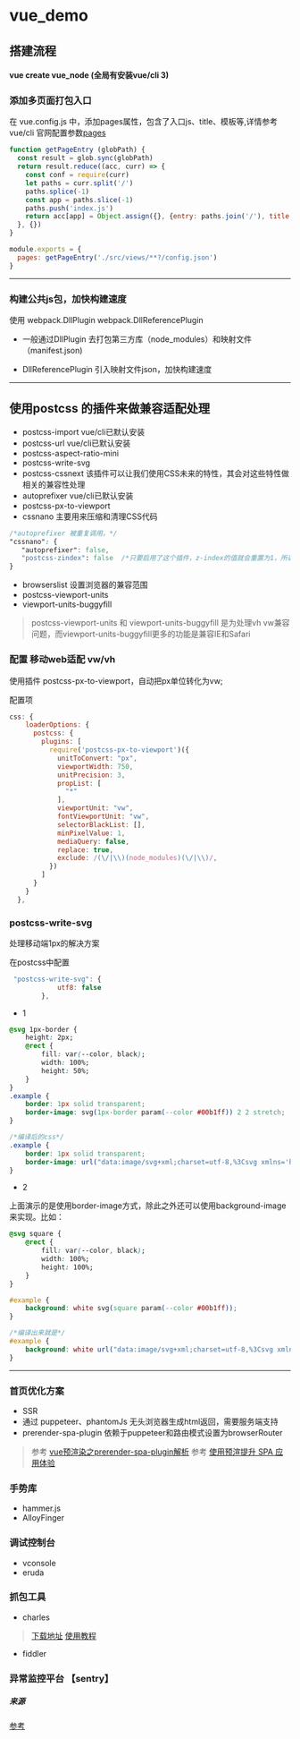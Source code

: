 # vue_demo

## 搭建流程

#### vue create vue_node (全局有安装vue/cli 3)

### 添加多页面打包入口
在 vue.config.js 中，添加pages属性，包含了入口js、title、模板等,详情参考vue/cli 官网配置参数[pages](https://cli.vuejs.org/zh/config/#pages)
```js
function getPageEntry (globPath) {
  const result = glob.sync(globPath)
  return result.reduce((acc, curr) => {
	const conf = require(curr)
	let paths = curr.split('/')
	paths.splice(-1)
	const app = paths.slice(-1)
	paths.push('index.js')
	return acc[app] = Object.assign({}, {entry: paths.join('/'), title: app, template: 'public/' + app + '.html'}, conf), acc
  }, {})
}

module.exports = {
  pages: getPageEntry('./src/views/**?/config.json')
}
```

-------

### 构建公共js包，加快构建速度
使用 webpack.DllPlugin  webpack.DllReferencePlugin

- 一般通过DllPlugin 去打包第三方库（node_modules）和映射文件（manifest.json)

- DllReferencePlugin 引入映射文件json，加快构建速度

-----------------------

## 使用postcss 的插件来做兼容适配处理
- postcss-import           vue/cli已默认安装
- postcss-url              vue/cli已默认安装
- postcss-aspect-ratio-mini
- postcss-write-svg
- postcss-cssnext          该插件可以让我们使用CSS未来的特性，其会对这些特性做相关的兼容性处理
- autoprefixer             vue/cli已默认安装
- postcss-px-to-viewport
- cssnano                  主要用来压缩和清理CSS代码
```css
/*autoprefixer 被重复调用，*/
"cssnano": {
   "autoprefixer": false,
   "postcss-zindex": false  /*只要启用了这个插件，z-index的值就会重置为1，所以设置为false*/
}
```
- browserslist 设置浏览器的兼容范围
- postcss-viewport-units
- viewport-units-buggyfill
> postcss-viewport-units 和 viewport-units-buggyfill 是为处理vh vw兼容问题，而viewport-units-buggyfill更多的功能是兼容IE和Safari

### 配置 移动web适配 vw/vh
使用插件 postcss-px-to-viewport，自动把px单位转化为vw;

配置项
```js
css: {
    loaderOptions: {
      postcss: {
        plugins: [
          require('postcss-px-to-viewport')({
			unitToConvert: "px",
			viewportWidth: 750,
			unitPrecision: 3,
			propList: [
			  "*"
			],
			viewportUnit: "vw",
			fontViewportUnit: "vw",
			selectorBlackList: [],
			minPixelValue: 1,
			mediaQuery: false,
			replace: true,
			exclude: /(\/|\\)(node_modules)(\/|\\)/,
		  })
		]
	  }
	}
  },
```

### postcss-write-svg
处理移动端1px的解决方案

在postcss中配置
```js
 "postcss-write-svg": {
            utf8: false
        },
```

* 1 
```css
@svg 1px-border {
    height: 2px;
    @rect {
        fill: var(--color, black);
        width: 100%;
        height: 50%;
    }
}
.example {
    border: 1px solid transparent;
    border-image: svg(1px-border param(--color #00b1ff)) 2 2 stretch;
}

/*编译后的css*/
.example {
    border: 1px solid transparent;
    border-image: url("data:image/svg+xml;charset=utf-8,%3Csvg xmlns='http://www.w3.org/2000/svg' height='2px'%3E%3Crect fill='%2300b1ff' width='100%25' height='50%25'/%3E%3C/svg%3E") 2 2 stretch;
}
```
* 2

上面演示的是使用border-image方式，除此之外还可以使用background-image来实现。比如：
```css
@svg square {
    @rect {
        fill: var(--color, black);
        width: 100%;
        height: 100%;
    }
}

#example {
    background: white svg(square param(--color #00b1ff));
}

/*编译出来就是*/
#example {
    background: white url("data:image/svg+xml;charset=utf-8,%3Csvg xmlns='http://www.w3.org/2000/svg'%3E%3Crect fill='%2300b1ff' width='100%25' height='100%25'/%3E%3C/svg%3E");
}
```

-----------------

### 首页优化方案
- SSR
- 通过 puppeteer、phantomJs 无头浏览器生成html返回，需要服务端支持
- prerender-spa-plugin 依赖于puppeteer和路由模式设置为browserRouter
> 参考 [vue预渲染之prerender-spa-plugin解析](https://blog.csdn.net/a460550542/article/details/88579721)
> 参考 [使用预渲提升 SPA 应用体验](http://www.javanx.cn/20190904/spa/)

### 手势库
- hammer.js
- AlloyFinger

### 调试控制台
- vconsole
- eruda

### 抓包工具
- charles
> [下载地址](https://www.charlesproxy.com/download/)
> [使用教程](https://juejin.im/post/5a1033d2f265da431f4aa81f)
- fiddler

### 异常监控平台 【sentry】




##### 来源
[参考](https://mp.weixin.qq.com/s?__biz=MzUyNDYxNDAyMg==&mid=2247484656&idx=1&sn=ce3aa8b0046a53930fcb5931c5d2c7f7&chksm=fa2be419cd5c6d0f25bccee079c36bc0e47af37fc9d987dd2abf9c3be25e0f4d9bdac867c2a3&mpshare=1&scene=1&srcid=&sharer_sharetime=1568620958972&sharer_shareid=fe4836100d04d765272ad5873b1cfd78&key=5418d699bf014e6146d316929d578e59c5b3531821d002b0b061931ced88bbf19117568793e5eb5ffef7b98fdecc1d23a08936b52b1936c13c82f7afd3030da6df4c99db144c4c217751f45af1f3a9aa&ascene=1&uin=MTgyMjcxMjc0Mw%3D%3D&devicetype=Windows+10&version=62060833&lang=zh_CN&pass_ticket=y04Kq06U3lj3%2FJZnWWGFgQrFVeKbKcV9wJvTWHEiM8tk%2F5IK%2B4DIsYmdjzPOc18g)












